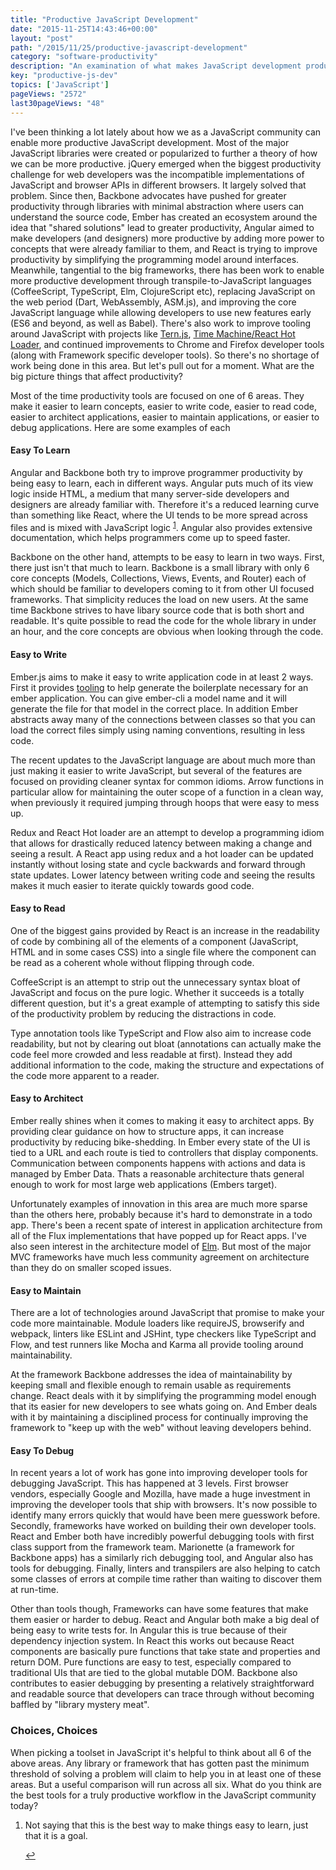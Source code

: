 ```yaml
---
title: "Productive JavaScript Development"
date: "2015-11-25T14:43:46+00:00"
layout: "post"
path: "/2015/11/25/productive-javascript-development"
category: "software-productivity"
description: "An examination of what makes JavaScript development productive"
key: "productive-js-dev"
topics: ['JavaScript']
pageViews: "2572"
last30pageViews: "48"
---
```


I've been thinking a lot lately about how we as a JavaScript community can enable more productive JavaScript development.  Most of the major JavaScript libraries were created or popularized to further a theory of how we can be more productive.  jQuery emerged when the biggest productivity challenge for web developers was the incompatible implementations of JavaScript and browser APIs in different browsers.  It largely solved that problem.  Since then, Backbone advocates have pushed for greater productivity through libraries with minimal abstraction where users can understand the source code, Ember has created an ecosystem around the idea that "shared solutions" lead to greater productivity, Angular aimed to make developers (and designers) more productive by adding more power to concepts that were already familiar to them, and React is trying to improve productivity by simplifying the programming model around interfaces.  Meanwhile, tangential to the big frameworks, there has been work to enable more productive development through transpile-to-JavaScript languages (CoffeeScript, TypeScript, Elm, ClojureScript etc), replacing JavaScript on the web period (Dart, WebAssembly, ASM.js), and improving the core JavaScript language while allowing developers to use new features early (ES6 and beyond, as well as Babel).  There's also work to improve tooling around JavaScript with projects like [Tern.js][tern], [Time Machine/React Hot Loader][timemachine], and continued improvements to Chrome and Firefox developer tools (along with Framework specific developer tools). So there's no shortage of work being done in this area.  But let's pull out for a moment.  What are the big picture things that affect productivity?

Most of the time productivity tools are focused on one of 6 areas.  They make it easier to learn concepts,  easier to write code, easier to read code, easier to architect applications, easier to maintain applications, or easier to debug applications. Here are some examples of each

#### Easy To Learn

Angular and Backbone both try to improve programmer productivity by being easy to learn, each in different ways.  Angular puts much of its view logic inside HTML, a medium that many server-side developers and designers are already familiar with.  Therefore it's a reduced learning curve than something like React, where the UI tends to be more spread across files and is mixed with JavaScript logic <sup id="fnref:1">[1](#fn:1)</sup>.  Angular also provides extensive documentation, which helps programmers come up to speed faster.  

Backbone on the other hand, attempts to be easy to learn in two ways.  First, there just isn't that much to learn.  Backbone is a small library with only 6 core concepts (Models, Collections, Views, Events, and Router) each of which should be familiar to developers coming to it from other UI focused frameworks.  That simplicity reduces the load on new users.  At the same time Backbone strives to have libary source code that is both short and readable.  It's quite possible to read the code for the whole library in under an hour, and the core concepts are obvious when looking through the code.

#### Easy to Write

Ember.js aims to make it easy to write application code in at least 2 ways.  First it provides [tooling][embercli] to help generate the boilerplate necessary for an ember application.  You can give ember-cli a model name and it will generate the file for that model in the correct place.  In addition Ember abstracts away many of the connections between classes so that you can load the correct files simply using naming conventions, resulting in less code.  

The recent updates to the JavaScript language are about much more than just making it easier to write JavaScript, but several of the features are focused on providing cleaner syntax for common idioms.  Arrow functions in particular allow for maintaining the outer scope of a function in a clean way, when previously it required jumping through hoops that were easy to mess up.

Redux and React Hot loader are an attempt to develop a programming idiom that allows for drastically reduced latency between making a change and seeing a result.  A React app using redux and a hot loader can be updated instantly without losing state and cycle backwards and forward through state updates.  Lower latency between writing code and seeing the results makes it much easier to iterate quickly towards good code.

#### Easy to Read

One of the biggest gains provided by React is an increase in the readability of code by combining all of the elements of a component (JavaScript, HTML and in some cases CSS) into a single file where the component can be read as a coherent whole without flipping through code.

CoffeeScript is an attempt to strip out the unnecessary syntax bloat of JavaScript and focus on the pure logic.  Whether it succeeds is a totally different question, but it's a great example of attempting to satisfy this side of the productivity problem by reducing the distractions in code.

Type annotation tools like TypeScript and Flow also aim to increase code readability, but not by clearing out bloat (annotations can actually make the code feel more crowded and less readable at first).  Instead they add additional information to the code, making the structure and expectations of the code more apparent to a reader.


#### Easy to Architect

Ember really shines when it comes to making it easy to architect apps.  By providing clear guidance on how to structure apps, it can increase productivity by reducing bike-shedding.  In Ember every state of the UI is tied to a URL and each route is tied to controllers that display components.  Communication between components happens with actions and data is managed by Ember Data.  Thats a reasonable architecture thats general enough to work for most large web applications (Embers target).

Unfortunately examples of innovation in this area are much more sparse than the others here, probably because it's hard to demonstrate in a todo app.  There's been a recent spate of interest in application architecture from all of the Flux implementations that have popped up for React apps.  I've also seen interest in the architecture model of [Elm][elm].  But most of the major MVC frameworks have much less community agreement on architecture than they do on smaller scoped issues.


#### Easy to Maintain

There are a lot of technologies around JavaScript that promise to make your code more maintainable.  Module loaders like requireJS, browserify and webpack, linters like ESLint and JSHint, type checkers like TypeScript and Flow, and test runners like Mocha and Karma all provide tooling around maintainability.

At the framework Backbone addresses the idea of maintainability by keeping small and flexible enough to remain usable as requirements change.  React deals with it by simplifying the programming model enough that its easier for new developers to see whats going on.  And Ember deals with it by maintaining a disciplined process for continually improving the framework to "keep up with the web" without leaving developers behind.

#### Easy To Debug

In recent years a lot of work has gone into improving developer tools for debugging JavaScript. This has happened at 3 levels.  First browser vendors, especially Google and Mozilla,  have made a huge investment in improving the developer tools that ship with browsers.  It's now possible to identify many errors quickly that would have been mere guesswork before.  Secondly, frameworks have worked on building their own developer tools.  React and Ember both have incredibly powerful debugging tools with first class support from the framework team.  Marionette (a framework for Backbone apps) has a similarly rich debugging tool, and Angular also has tools for debugging.  Finally, linters and transpilers are also helping to catch some classes of errors at compile time rather than waiting to discover them at run-time.

Other than tools though, Frameworks can have some features that make them easier or harder to debug.  React and Angular both make a big deal of being easy to write tests for.  In Angular this is true because of their dependency injection system.  In React this works out because React components are basically pure functions that take state and properties and return DOM.  Pure functions are easy to test, especially compared to traditional UIs that are tied to the global mutable DOM. Backbone also contributes to easier debugging by presenting a relatively straightforward and readable source that developers can trace through without becoming baffled by "library mystery meat".

### Choices, Choices

When picking a toolset in JavaScript it's helpful to think about all 6 of the above areas.  Any library or framework that has gotten past the minimum threshold of solving a problem will claim to help you in at least one of these areas.  But a useful comparison will run across all six.  What do you think are the best tools for a truly productive workflow in the JavaScript community today?

<div class="footnotes">
<ol>
    <li class="footnote" id="fn:1">
        <p>
        Not saying that this is the best way to make things easy to learn, just that it is a goal.
        </p>
        <a href="#fnref:1" title="return to article"> ↩</a></p>
    </li>
</ol>
</div>

[tern]: http://ternjs.net/
[timemachine]: https://github.com/gaearon/react-hot-loader
[embercli]: http://www.ember-cli.com/
[elm]: http://elm-lang.org/
